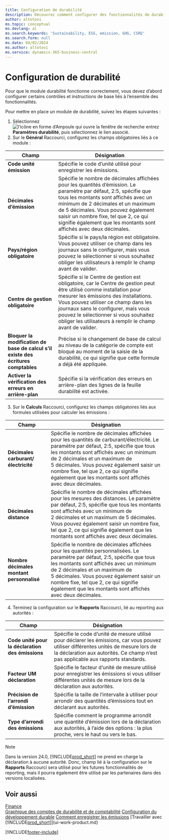 ```yaml
---
title: Configuration de durabilité
description: Découvrez comment configurer des fonctionnalités de durabilité.
author: altotovi
ms.topic: conceptual
ms.devlang: al
ms.search.keywords: 'Sustainability, ESG, emission, GHG, CSRD'
ms.search.form: null
ms.date: 04/02/2024
ms.author: altotovi
ms.service: dynamics-365-business-central
---
```


# Configuration de durabilité  

Pour que le module durabilité fonctionne correctement, vous devez d’abord configurer certains contrôles et instructions de base liés à l’ensemble des fonctionnalités.  

Pour mettre en place un module de durabilité, suivez les étapes suivantes :  

1. Sélectionnez ![l’icône en forme d’Ampoule qui ouvre la fenêtre de recherche](media/ui-search/search_small.png "Dites-moi ce que vous voulez faire") entrez **Paramètres durabilité**, puis sélectionnez le lien associé.  
2. Sur le **Général** Raccourci, configurez les champs obligatoires liés à ce module :   

|  Champ  |  Désignation  |  
|--------|--------------| 
| **Code unité émission** | Spécifie le code d’unité utilisé pour enregistrer les émissions. |
| **Décimales d’émission** | Spécifie le nombre de décimales affichées pour les quantités d’émission. Le paramètre par défaut, 2:5, spécifie que tous les montants sont affichés avec un minimum de 2 décimales et un maximum de 5 décimales. Vous pouvez également saisir un nombre fixe, tel que 2, ce qui signifie également que les montants sont affichés avec deux décimales. |
| **Pays/région obligatoire** | Spécifie si le pays/la région est obligatoire. Vous pouvez utiliser ce champ dans les journaux sans le configurer, mais vous pouvez le sélectionner si vous souhaitez obliger les utilisateurs à remplir le champ avant de valider. |
| **Centre de gestion obligatoire** | Spécifie si le Centre de gestion est obligatoire, car le Centre de gestion peut être utilisé comme installation pour mesurer les émissions des installations. Vous pouvez utiliser ce champ dans les journaux sans le configurer, mais vous pouvez le sélectionner si vous souhaitez obliger les utilisateurs à remplir le champ avant de valider. |
| **Bloquer la modification de base de calcul s’il existe des écritures comptables** | Précise si le changement de base de calcul au niveau de la catégorie de compte est bloqué au moment de la saisie de la durabilité, ce qui signifie que cette formule a déjà été appliquée. |
| **Activer la vérification des erreurs en arrière-plan** | Spécifie si la vérification des erreurs en arrière-plan des lignes de la feuille durabilité est activée. |

3.  Sur le **Calculs** Raccourci, configurez les champs obligatoires liés aux formules utilisées pour calculer les émissions :  

|  Champ  |  Désignation  |  
|--------|--------------| 
| **Décimales carburant/électricité** | Spécifie le nombre de décimales affichées pour les quantités de carburant/électricité. Le paramètre par défaut, 2:5, spécifie que tous les montants sont affichés avec un minimum de 2 décimales et un maximum de 5 décimales. Vous pouvez également saisir un nombre fixe, tel que 2, ce qui signifie également que les montants sont affichés avec deux décimales. |
| **Décimales distance** | Spécifie le nombre de décimales affichées pour les mesures des distances. Le paramètre par défaut, 2:5, spécifie que tous les montants sont affichés avec un minimum de 2 décimales et un maximum de 5 décimales. Vous pouvez également saisir un nombre fixe, tel que 2, ce qui signifie également que les montants sont affichés avec deux décimales. |
| **Nombre décimales montant personnalisé** | Spécifie le nombre de décimales affichées pour les quantités personnalisées. Le paramètre par défaut, 2:5, spécifie que tous les montants sont affichés avec un minimum de 2 décimales et un maximum de 5 décimales. Vous pouvez également saisir un nombre fixe, tel que 2, ce qui signifie également que les montants sont affichés avec deux décimales. |

4.  Terminez la configuration sur le **Rapports** Raccourci, lié au reporting aux autorités :   

|  Champ  |  Désignation  |  
|--------|--------------| 
| **Code unité pour la déclaration des émissions** | Spécifie le code d’unité de mesure utilisé pour déclarer les émissions, car vous pouvez utiliser différentes unités de mesure lors de la déclaration aux autorités. Ce champ n’est pas applicable aux rapports standards. |
| **Facteur UM déclaration** | Spécifie le facteur d’unité de mesure utilisé pour enregistrer les émissions si vous utiliser différentes unités de mesure lors de la déclaration aux autorités. |
| **Précision de l’arrondi d’émission** | Spécifie la taille de l’intervalle à utiliser pour arrondir des quantités d’émissions tout en déclarant aux autorités. |
| **Type d’arrondi des émissions** | Spécifie comment le programme arrondit une quantité d’émission lors de la déclaration aux autorités, à l’aide des options : la plus proche, vers le haut ou vers le bas. |

>[!NOTE]
> Dans la version 24.0, [!INCLUDE[prod_short](includes/prod_short.md)] ne prend en charge la déclaration à aucune autorité. Donc, champ lié à la configuration sur le **Rapports** Raccourci sera utilisé pour les futures fonctionnalités de reporting, mais il pourra également être utilisé par les partenaires dans des versions localisées.

## Voir aussi  
[Finance](finance.md)    
[Graphique des comptes de durabilité et de comptabilité](finance-manage-sustainability.md)
[Configuration du développement durable](finance-sustainability-accounts-ledger.md)
[Comment enregistrer les émissions](finance-sustainability-journal.md)
[Travailler avec [!INCLUDE[prod_short](includes/prod_short.md)]](ui-work-product.md)


[!INCLUDE[footer-include](includes/footer-banner.md)]
